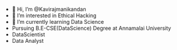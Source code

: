 - 👋 Hi, I’m @Kavirajmanikandan
- 👀 I’m interested in Ethical Hacking
- 🌱 I’m currently learning Data Science
- Pursuing B.E-CSE(DataScience) Degree at Annamalai University
- DataScientist
- Data Analyst 
